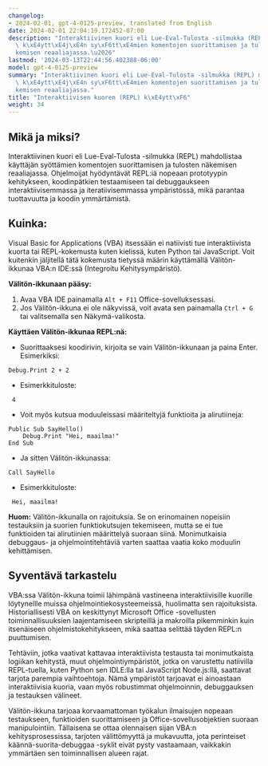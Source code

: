 ```yaml
---
changelog:
- 2024-02-01, gpt-4-0125-preview, translated from English
date: 2024-02-01 22:04:19.172452-07:00
description: "Interaktiivinen kuori eli Lue-Eval-Tulosta -silmukka (REPL) mahdollistaa\
  \ k\xE4ytt\xE4j\xE4n sy\xF6tt\xE4mien komentojen suorittamisen ja tulosten n\xE4\
  kemisen reaaliajassa.\u2026"
lastmod: '2024-03-13T22:44:56.402388-06:00'
model: gpt-4-0125-preview
summary: "Interaktiivinen kuori eli Lue-Eval-Tulosta -silmukka (REPL) mahdollistaa\
  \ k\xE4ytt\xE4j\xE4n sy\xF6tt\xE4mien komentojen suorittamisen ja tulosten n\xE4\
  kemisen reaaliajassa."
title: "Interaktiivisen kuoren (REPL) k\xE4ytt\xF6"
weight: 34
---
```


## Mikä ja miksi?

Interaktiivinen kuori eli Lue-Eval-Tulosta -silmukka (REPL) mahdollistaa käyttäjän syöttämien komentojen suorittamisen ja tulosten näkemisen reaaliajassa. Ohjelmoijat hyödyntävät REPL:iä nopeaan prototyypin kehitykseen, koodinpätkien testaamiseen tai debuggaukseen interaktiivisemmassa ja iteratiivisemmassa ympäristössä, mikä parantaa tuottavuutta ja koodin ymmärtämistä.

## Kuinka:

Visual Basic for Applications (VBA) itsessään ei natiivisti tue interaktiivista kuorta tai REPL-kokemusta kuten kielissä, kuten Python tai JavaScript. Voit kuitenkin jäljitellä tätä kokemusta tietyssä määrin käyttämällä Välitön-ikkunaa VBA:n IDE:ssä (Integroitu Kehitysympäristö).

**Välitön-ikkunaan pääsy:**
1. Avaa VBA IDE painamalla `Alt + F11` Office-sovelluksessasi.
2. Jos Välitön-ikkuna ei ole näkyvissä, voit avata sen painamalla `Ctrl + G` tai valitsemalla sen Näkymä-valikosta.

**Käyttäen Välitön-ikkunaa REPL:nä:**
- Suorittaaksesi koodirivin, kirjoita se vain Välitön-ikkunaan ja paina Enter. Esimerkiksi:

```basic
Debug.Print 2 + 2
```

- Esimerkkituloste:
```
 4
```

- Voit myös kutsua moduuleissasi määriteltyjä funktioita ja alirutiineja:

```basic
Public Sub SayHello()
    Debug.Print "Hei, maailma!"
End Sub
```

- Ja sitten Välitön-ikkunassa:
```basic
Call SayHello
```

- Esimerkkituloste:
```
 Hei, maailma!
```

**Huom:** Välitön-ikkunalla on rajoituksia. Se on erinomainen nopeisiin testauksiin ja suorien funktiokutsujen tekemiseen, mutta se ei tue funktioiden tai alirutiinien määrittelyä suoraan siinä. Monimutkaisia debuggaus- ja ohjelmointitehtäviä varten saattaa vaatia koko moduulin kehittämisen.

## Syventävä tarkastelu

VBA:ssa Välitön-ikkuna toimii lähimpänä vastineena interaktiivisille kuorille löytyneille muissa ohjelmointiekosysteemeissä, huolimatta sen rajoituksista. Historiallisesti VBA on keskittynyt Microsoft Office -sovellusten toiminnallisuuksien laajentamiseen skripteillä ja makroilla pikemminkin kuin itsenäiseen ohjelmistokehitykseen, mikä saattaa selittää täyden REPL:n puuttumisen.

Tehtäviin, jotka vaativat kattavaa interaktiivista testausta tai monimutkaista logiikan kehitystä, muut ohjelmointiympäristöt, jotka on varustettu natiivilla REPL-tuella, kuten Python sen IDLE:lla tai JavaScript Node.js:llä, saattavat tarjota parempia vaihtoehtoja. Nämä ympäristöt tarjoavat ei ainoastaan interaktiivisia kuoria, vaan myös robustimmat ohjelmoinnin, debuggauksen ja testauksen välineet.

Välitön-ikkuna tarjoaa korvaamattoman työkalun ilmaisujen nopeaan testaukseen, funktioiden suorittamiseen ja Office-sovellusobjektien suoraan manipulointiin. Tällaisena se ottaa olennaisen sijan VBA:n kehitysprosessissa, tarjoten välittömyyttä ja mukavuutta, jota perinteiset käännä-suorita-debuggaa -syklit eivät pysty vastaamaan, vaikkakin ymmärtäen sen toiminnallisen alueen rajat.
